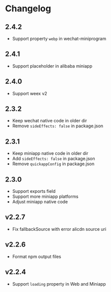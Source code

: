 # Changelog

## 2.4.2

- Support property `webp` in wechat-miniprogram

## 2.4.1

- Support placeholder in alibaba miniapp

## 2.4.0

- Support weex v2

## 2.3.2

- Keep wechat native code in older dir
- Remove `sideEffects: false` in package.json

## 2.3.1

- Keep miniapp native code in older dir
- Add `sideEffects: false` in package.json
- Remove `quickappConfig` in package.json

## 2.3.0

- Support exports field
- Support more miniapp platforms
- Adjust miniapp native code

## v2.2.7

- Fix fallbackSource with error alicdn source uri

## v2.2.6

- Format npm output files

## v2.2.4

- Support `loading` property in Web and Miniapp
